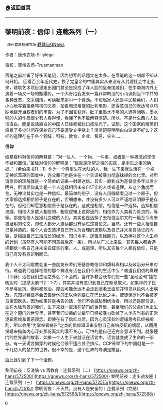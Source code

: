 ###  [:house:返回首頁](https://github.com/ourhimalayas/txt)
---

## 黎明前夜：信仰丨连载系列（一）
` 康州喜马拉雅农场` [轉載自GNews](https://gnews.org/zh-hans/572455/)

作者：康州农场-Sillylego

审核：康州农场-Truemanman

落笔之前准备了好多天笔记，因为想写的话题实在太多。在落笔的这一刻却不知从何开始。 回看百余年近代史，换了党皇帝的中国其实从来没有从封建社会中走出来，建筑艺术项目里走出国门甚至是换成了洋人脸的皇亲国戚们，在中南海内外上演着一场又一场的甄嬛传。一个大哥给我发来一篇非常晦涩的小诗讽刺当下中共的各种丑态，文采熠熠，可读起来那叫一个费劲。不论赵家人还是平民精英们，人们小心地写着指桑骂槐的文章，拍着晦涩难懂的批判电影，还得意自己的表达可以巧妙地绕开当权者们的审查。为了不因言获罪，肚子里墨水不够的人选择闭嘴，墨水够的人的作品很少有人看得懂，看懂了也不敢解释清楚。所以，不是什么西方人说话直白，而是说话直白的中国人已经都被封口或杀光了。试想，这个国家的精英们浪费了多少时间在保护自己不要遭受文字狱上？清清楚楚明明白白说话不好么？这样的道理存在于各个领域：科技、教育、企业、贸易、农业……

**信仰**

维基百科对信仰的解释是：“对一位人，一个物，一件事，或者是一种概念的坚信不疑和置信。”圣经对信仰的解释是：“信就是所望之事的实底，是未见之事的确据。”（希伯来书11：1）作为一个典型生在大陆的人，我一生下来就生活在一个被无神论笼罩的国度中，连父辈们也是生在一个实话被暴力彻底抹掉的文化里。对所谓信仰的理解就是一个简单的词条—封建迷信。其实一直到成为基督徒多年以后才明白，所谓信仰其实是一个人选择相信未亲自证实的人或者道理。从这个角度而言，无神论其实也是一种信仰。最简单的例子，没有人用眼睛看见过一个原子，但大家都选择相信原子是存在的，但细想来，并没有多少人可以严谨地证明原子是存在的，但他们却愿意相信原子是存在的。这就是相信。相信是一种选择，选择相信权威、相信大多数人相信的、相信逻辑上说得通的、相信作为人类看为善良的，等等。那些相信人是猴儿变成的人们，其实也是选择了去相信达尔文的一篇至今尚未被证明的论文，即使大部分人连读都没有读过这篇论文。当然，还有一些人相信自己是神造的。每个人会去选择自己所认为合理的逻辑以及自己并未亲自验证的内容，是根据自己生活成长的经历、知识水平、逻辑思维能力，以及神对这个人生命的计划（虽然有人可能不同意最后这一条）。所以从广义上来说，其实每人都会选择相信一些自己并未亲自证实的事、人、或道理，所以其实每个人都有信仰，只是自己有没有意识到而已。

我个人不太同意教会里一些朋友长辈们把基督教信仰和爆料真相以及政治分开来对待。难道我们选择相信的那个神没有活在我们今天的生活中么？难道我们信的真理（耶稣）活在我们生活之外么？不会的。当许多教会长辈们把一些“圣经金句”挂在嘴边时（提摩太前书2：1-7），其实并没有意识到自己在断章取义。如果神的子民不参与反抗、爆料和政治，摩西可能永远不会走到法老王面前并带领以色列人出埃及，先知以赛亚不会去告诉他的王以色列要亡在巴比伦之手，使徒保罗也不会被罗马帝国砍头。因为如果只是祷告的话，他们不会威胁到统治者。所以还是那句话，生在大陆背景的我们，生下来就一直活在楚门的世界里，甚至我们的父辈们也出生在这个楚门的世界里，甚至我们父辈的父辈早已经被暴力砍掉了人类应当有的正常逻辑思维和善恶观念。即使在有了信仰以后，因为心灵深处的逻辑思考已经被阉割，所以会用“为掌权者祷告”之类的信仰知识来安慰自己害怕反抗的懦弱，从而用绥靖来掩盖内心深处那份真实的漠不关心，可怕的是自己还完全意识不到。就像楚门的世界裏的故事，如果一个人生下来就活在谎言中，谎言就变成了生命的一部分。有一天谎言揭穿的时候他会很不适应甚至排斥。CCP笼罩下的中国就是一个十几亿人的楚门的世界，很不幸的是，这个世界的导演是撒旦。

由此就引到了下一个话题。

黎明前夜：反洗脑 vs 再教育丨连载系列（二）
[https://gnews.org/zh-hans/572500/](https://gnews.org/zh-hans/572500/)
黎明前夜：走出战友圈丨连载系列（三）
[https://gnews.org/zh-hans/572515/](https://gnews.org/zh-hans/572515/)
黎明前夜：不灭共，没有人是安全的丨连载系列（完结）
[https://gnews.org/zh-hans/572568/](https://gnews.org/zh-hans/572568/)

0
